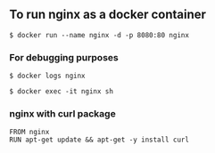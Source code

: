 ## To run nginx as a docker container

```
$ docker run --name nginx -d -p 8080:80 nginx
```

### For debugging purposes

```
$ docker logs nginx

$ docker exec -it nginx sh
```

### nginx with curl package

```
FROM nginx
RUN apt-get update && apt-get -y install curl
```
